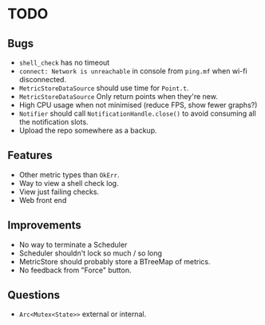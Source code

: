 # TODO

## Bugs

* `shell_check` has no timeout
* `connect: Network is unreachable` in console from `ping.mf` when wi-fi disconnected.
* `MetricStoreDataSource` should use time for `Point.t`.
* `MetricStoreDataSource` Only return points when they're new.
* High CPU usage when not minimised (reduce FPS, show fewer graphs?)
* `Notifier` should call `NotificationHandle.close()` to avoid
  consuming all the notification slots.
* Upload the repo somewhere as a backup.

## Features

* Other metric types than `OkErr`.
* Way to view a shell check log.
* View just failing checks.
* Web front end

## Improvements

* No way to terminate a Scheduler
* Scheduler shouldn't lock so much / so long
* MetricStore should probably store a BTreeMap of metrics.
* No feedback from "Force" button.

## Questions

* `Arc<Mutex<State>>` external or internal.
